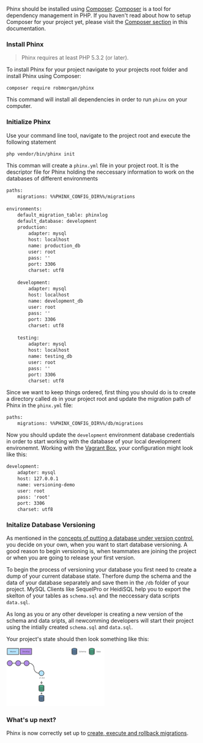 Phinx should be installed using [Composer](https://getcomposer.org/). [Composer](https://getcomposer.org/) is a tool for dependency management in PHP. If you haven't read about how to setup Composer for your project yet, please visit the [Composer section](./Development/Frontend_Development/Setting_up_your_project/Setup_Dependency_Managers/Composer) in this documentation.

### Install Phinx

> Phinx requires at least PHP 5.3.2 (or later).

To install Phinx for your project navigate to your projects root folder and install Phinx using Composer:

    composer require robmorgan/phinx

This command will install all dependencies in order to run `phinx` on your computer. 

### Initialize Phinx

Use your command line tool, navigate to the project root and execute the following statement

    php vendor/bin/phinx init

This comman will create a `phinx.yml` file in your project root. It is the descriptor file for Phinx holding the neccessary information to work on the databases of different environments

    paths:
        migrations: %%PHINX_CONFIG_DIR%%/migrations

    environments:
        default_migration_table: phinxlog
        default_database: development
        production:
            adapter: mysql
            host: localhost
            name: production_db
            user: root
            pass: ''
            port: 3306
            charset: utf8

        development:
            adapter: mysql
            host: localhost
            name: development_db
            user: root
            pass: ''
            port: 3306
            charset: utf8

        testing:
            adapter: mysql
            host: localhost
            name: testing_db
            user: root
            pass: ''
            port: 3306
            charset: utf8

Since we want to keep things ordered, first thing you should do is to create a directory called `db` in your project root and update the migration path of Phinx in the `phinx.yml` file:

    paths:
        migrations: %%PHINX_CONFIG_DIR%%/db/migrations

Now you should update the `development` environment database credentials in order to start working with the database of your local development environemnt.
Working with the [Vagrant Box](./Environment/Local_Development_Environment/Vagrant), your configuration might look like this:

    development:
        adapter: mysql
        host: 127.0.0.1
        name: versioning-demo
        user: root
        pass: 'root'
        port: 3306
        charset: utf8


### Initalize Database Versioning

As mentioned in the [concepts of putting a database under version control](./Collaboration/Database_Versioning/The_Concept_of_Database_Versioning), you decide on your own, when you want to start database versioning. A good reason to begin versioning is, when teammates are joining the project or when you are going to release your first version.

To begin the process of versioning your database you first need to create a dump of your current database state. Therfore dump the schema and the data of your database separately and save them in the `/db` folder of your project.
MySQL Clients like SequelPro or HeidiSQL help you to export the skelton of your tables as `schema.sql` and the neccessary data scripts `data.sql`.

As long as you or any other developer is creating a new version of the schema and data sripts, all newcomming developers will start their project using the intially created `schema.sql` and `data.sql`.

Your project's state should then look something like this:

![Database Patching](./img/content/collaboration/db-versioning-01.svg "Database Patching")

### What's up next?

Phinx is now correctly set up to [create, execute and rollback migrations](./Collaboration/Database_Versioning/Versioning_with_Phinx/Working_with_migrations).

